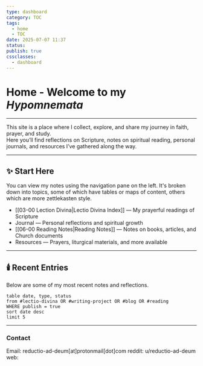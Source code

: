 ```yaml
---
type: dashboard
category: TOC
tags:
  - home
  - TOC
date: 2025-07-07 11:37
status: 
publish: true
cssclasses:
  - dashboard
---
```

# Home - Welcome to my **_Hypomnemata_**
----

This site is a place where I collect, explore, and share my journey in faith, prayer, and study.  
Here you’ll find reflections on Scripture, notes on spiritual reading, personal journals, and resources I’ve gathered along the way.

---

## ✨ Start Here
You can view my notes using the navigation pane on the left.  It's broken down into topics, some of which have tables or maps of content, others which are more zettlekasten style.
- [[03-00 Lection Divina|Lectio Divina Index]] — My prayerful readings of Scripture
- Journal — Personal reflections and spiritual growth
- [[06-00 Reading Notes|Reading Notes]] — Notes on books, articles, and Church documents
- Resources — Prayers, liturgical materials, and more available 

---

## 🕯️ Recent Entries

Below are some of my most recent notes and reflections.

```dataview
table date, type, status
from #lectio-divina OR #writing-project OR #blog OR #reading
WHERE publish = true
sort date desc
limit 5
```

---
### Contact
Email:  reductio-ad-deum[at]protonmail[dot]com
reddit: u/reductio-ad-deum
web:  